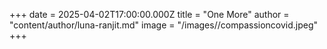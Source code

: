 +++
date = 2025-04-02T17:00:00.000Z
title = "One More"
author = "content/author/luna-ranjit.md"
image = "/images//compassioncovid.jpeg"
+++

